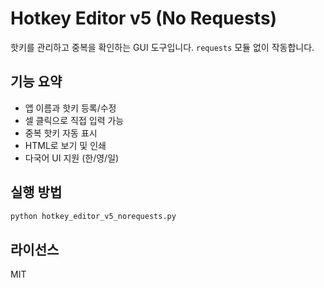# Hotkey Editor v5 (No Requests)

핫키를 관리하고 중복을 확인하는 GUI 도구입니다. `requests` 모듈 없이 작동합니다.

## 기능 요약
- 앱 이름과 핫키 등록/수정
- 셀 클릭으로 직접 입력 가능
- 중복 핫키 자동 표시
- HTML로 보기 및 인쇄
- 다국어 UI 지원 (한/영/일)

## 실행 방법
```bash
python hotkey_editor_v5_norequests.py
```

## 라이선스
MIT
